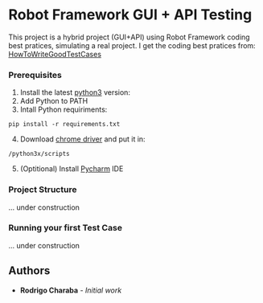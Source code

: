 # Robot Framework GUI + API Testing

This project is a hybrid project (GUI+API) using Robot Framework coding best pratices, simulating a real project.
I get the coding best pratices from: [HowToWriteGoodTestCases](https://github.com/robotframework/HowToWriteGoodTestCases/blob/master/HowToWriteGoodTestCases.rst)

### Prerequisites

1. Install the latest [python3](https://www.python.org/downloads/windows/) version:
2. Add Python to PATH
3. Intall Python requiriments:
```
pip install -r requirements.txt
```
4. Download [chrome driver](https://chromedriver.chromium.org/downloads) and put it in: 
```
/python3x/scripts
```
5. (Optitional) Install [Pycharm](https://www.jetbrains.com/pt-br/pycharm/download/#section=windows) IDE

### Project Structure
... under construction

### Running your first Test Case
... under construction

## Authors

* **Rodrigo Charaba** - *Initial work* 
